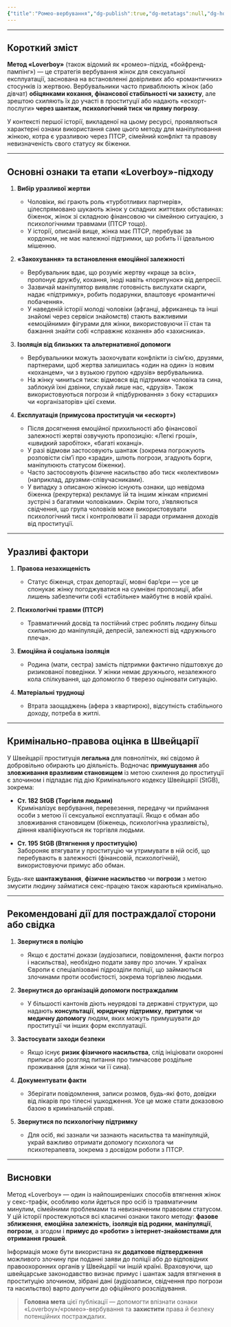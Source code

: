 ```yaml
---
{"title":"Ромео-вербування","dg-publish":true,"dg-metatags":null,"dg-home":null,"permalink":"/romeo-verbuvannya/","dgPassFrontmatter":true,"noteIcon":""}
---
```


---


## Короткий зміст

**Метод «Loverboy»** (також відомий як «ромео»-підхід, «бойфренд-пампінг») — це стратегія вербування жінок для сексуальної експлуатації, заснована на встановленні довірливих або «романтичних» стосунків із жертвою. Вербувальники часто приваблюють жінок (або дівчат) **обіцянками кохання, фінансової стабільності чи захисту**, але зрештою схиляють їх до участі в проституції або надають «ескорт-послуги» **через шантаж, психологічний тиск чи пряму погрозу**.

У контексті першої історії, викладеної на цьому ресурсі, проявляються характерні ознаки використання саме цього методу для маніпулювання жінкою, котра є уразливою через ПТСР, сімейний конфлікт та правову невизначеність свого статусу як біженки.

---

## Основні ознаки та етапи «Loverboy»-підходу

1. **Вибір уразливої жертви**  
   - Чоловіки, які грають роль «турботливих партнерів», цілеспрямовано шукають жінок у складних життєвих обставинах: біженок, жінок зі складною фінансовою чи сімейною ситуацією, з психологічними травмами (ПТСР тощо).  
   - У історії, описаній вище, жінка має ПТСР, перебуває за кордоном, не має належної підтримки, що робить її ідеальною мішенню.

2. **«Закохування» та встановлення емоційної залежності**  
   - Вербувальник вдає, що розуміє жертву «краще за всіх», пропонує дружбу, кохання, іноді навіть «порятунок» від депресії.  
   - Зазвичай маніпулятор виявляє готовність вислухати скарги, надає «підтримку», робить подарунки, влаштовує «романтичні побачення».  
   - У наведеній історії молоді чоловіки (афганці, африканець та інші знайомі через сервіси знайомств) стають важливими «емоційними» фігурами для жінки, використовуючи її стан та бажання знайти собі «справжнє кохання» або «захисника».

3. **Ізоляція від близьких та альтернативної допомоги**  
   - Вербувальники можуть заохочувати конфлікти із сім’єю, друзями, партнерами, щоб жертва залишилась «один на один» із новим «коханцем», чи з вузькою групою «друзів» вербувальника.  
   - На жінку чиниться тиск: відмовся від підтримки чоловіка та сина, заблокуй їхні дзвінки, слухай лише нас, «друзів». Також використовуються погрози й «підбурювання» з боку «старших» чи «організаторів» цієї схеми.

4. **Експлуатація (примусова проституція чи «ескорт»)**  
   - Після досягнення емоційної прихильності або фінансової залежності жертві озвучують пропозицію: «Легкі гроші», «швидкий заробіток», «багаті коханці».  
   - У разі відмови застосовують шантаж (зокрема погрожують розповісти сім’ї про «зради», шлють погрози, згадують борги, маніпулюють статусом біженки).  
   - Часто застосовують фізичне насильство або тиск «колективом» (наприклад, друзями-співучасниками).  
   - У випадку з описаною жінкою існують ознаки, що невідома біженка (рекрутерка) рекламує їй та іншим жінкам «приємні зустрічі з багатими чоловіками». Окрім того, з’являються свідчення, що група чоловіків може використовувати психологічний тиск і контролювати її заради отримання доходів від проституції.

---

## Уразливі фактори

1. **Правова незахищеність**  
   - Статус біженця, страх депортації, мовні бар’єри — усе це спонукає жінку погоджуватися на сумнівні пропозиції, аби лишень забезпечити собі «стабільне» майбутнє в новій країні.

2. **Психологічні травми (ПТСР)**  
   - Травматичний досвід та постійний стрес роблять людину більш схильною до маніпуляцій, депресій, залежності від «дружнього плеча».

3. **Емоційна й соціальна ізоляція**  
   - Родина (мати, сестра) замість підтримки фактично підштовхує до ризикованої поведінки. У жінки немає дружнього, незалежного кола спілкування, що допомогло б тверезо оцінювати ситуацію.

4. **Матеріальні труднощі**  
   - Втрата заощаджень (афера з квартирою), відсутність стабільного доходу, потреба в житлі.

---

## Кримінально-правова оцінка в Швейцарії

У Швейцарії проституція **легальна** для повнолітніх, які свідомо й добровільно обирають цю діяльність. Водночас **примушування** або **зловживання вразливим становищем** із метою схилення до проституції є злочином і підпадає під дію Кримінального кодексу Швейцарії (StGB), зокрема:

- **Ст. 182 StGB (Торгівля людьми)**  
  Криміналізує вербування, перевезення, передачу чи приймання особи з метою її сексуальної експлуатації. Якщо є обман або зловживання становищем (біженець, психологічна уразливість), діяння кваліфікуються як торгівля людьми.

- **Ст. 195 StGB (Втягнення у проституцію)**  
  Забороняє втягувати у проституцію чи утримувати в ній осіб, що перебувають в залежності (фінансовій, психологічній), використовуючи примус або обман.

Будь-яке **шантажування**, **фізичне насильство** чи **погрози** з метою змусити людину займатися секс-працею також караються кримінально.

---

## Рекомендовані дії для постраждалої сторони або свідка

1. **Звернутися в поліцію**  
   - Якщо є достатні докази (аудіозаписи, повідомлення, факти погроз і насильства), необхідно подати заяву про злочин. У країнах Європи є спеціалізовані підрозділи поліції, що займаються злочинами проти особистості, зокрема торгівлею людьми.

2. **Звернутися до організацій допомоги постраждалим**  
   - У більшості кантонів діють неурядові та державні структури, що надають **консультації**, **юридичну підтримку**, **притулок** чи **медичну допомогу** людям, яких можуть примушувати до проституції чи інших форм експлуатації.

3. **Застосувати заходи безпеки**  
   - Якщо існує **ризик фізичного насильства**, слід ініціювати охоронні приписи або розгляд питання про тимчасове роздільне проживання (для жінки чи її сина).

4. **Документувати факти**  
   - Зберігати повідомлення, записи розмов, будь-які фото, довідки від лікарів про тілесні ушкодження. Усе це може стати доказовою базою в кримінальній справі.

5. **Звернутися по психологічну підтримку**  
   - Для осіб, які зазнали чи зазнають насильства та маніпуляцій, украй важливо отримати допомогу психолога чи психотерапевта, зокрема з досвідом роботи з ПТСР.

---

## Висновки

Метод «Loverboy» — один із найпоширеніших способів втягнення жінок у секс-трафік, особливо коли йдеться про осіб із травматичним минулим, сімейними проблемами та невизначеним правовим статусом. У цій історії простежуються всі класичні ознаки такого методу: **фазове зближення**, **емоційна залежність**, **ізоляція від родини**, **маніпуляції**, **погрози**, а згодом і **примус до «роботи» з інтернет-знайомствами для отримання грошей**.

Інформація може бути використана як **додаткове підтвердження** можливого злочину при поданні заяви до поліції або до відповідних правоохоронних органів у Швейцарії чи іншій країні. Враховуючи, що швейцарське законодавство визнає примус і шантаж задля втягнення в проституцію злочином, зібрані дані (аудіозаписи, свідчення про погрози та насильство) варто долучити до офіційного розслідування.

> **Головна мета** цієї публікації — допомогти впізнати ознаки «Loverboy»/«ромео»-вербування та **захистити** права й безпеку потенційних постраждалих.